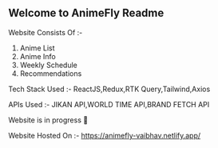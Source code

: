 ## Welcome to AnimeFly Readme

Website Consists Of :-
1. Anime List
2. Anime Info
3. Weekly Schedule
4. Recommendations

Tech Stack Used :- ReactJS,Redux,RTK Query,Tailwind,Axios

APIs Used :- JIKAN API,WORLD TIME API,BRAND FETCH API

Website is in progress 🔴

Website Hosted On :- https://animefly-vaibhav.netlify.app/
